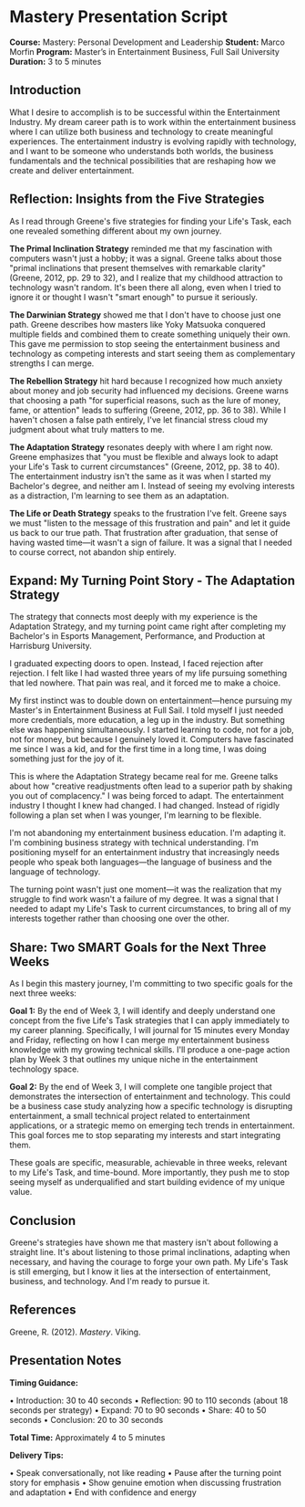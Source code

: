 
# Mastery Presentation Script

**Course:** Mastery: Personal Development and Leadership
**Student:** Marco Morfin
**Program:** Master’s in Entertainment Business, Full Sail University
**Duration:** 3 to 5 minutes

## Introduction

What I desire to accomplish is to be successful within the Entertainment Industry. My dream career path is to work within the entertainment business where I can utilize both business and technology to create meaningful experiences. The entertainment industry is evolving rapidly with technology, and I want to be someone who understands both worlds, the business fundamentals and the technical possibilities that are reshaping how we create and deliver entertainment.

## Reflection: Insights from the Five Strategies

As I read through Greene's five strategies for finding your Life's Task, each one revealed something different about my own journey.

**The Primal Inclination Strategy** reminded me that my fascination with computers wasn't just a hobby; it was a signal. Greene talks about those "primal inclinations that present themselves with remarkable clarity" (Greene, 2012, pp. 29 to 32), and I realize that my childhood attraction to technology wasn't random. It's been there all along, even when I tried to ignore it or thought I wasn't "smart enough" to pursue it seriously.

**The Darwinian Strategy** showed me that I don't have to choose just one path. Greene describes how masters like Yoky Matsuoka conquered multiple fields and combined them to create something uniquely their own. This gave me permission to stop seeing the entertainment business and technology as competing interests and start seeing them as complementary strengths I can merge.

**The Rebellion Strategy** hit hard because I recognized how much anxiety about money and job security had influenced my decisions. Greene warns that choosing a path "for superficial reasons, such as the lure of money, fame, or attention" leads to suffering (Greene, 2012, pp. 36 to 38). While I haven't chosen a false path entirely, I've let financial stress cloud my judgment about what truly matters to me.

**The Adaptation Strategy** resonates deeply with where I am right now. Greene emphasizes that "you must be flexible and always look to adapt your Life's Task to current circumstances" (Greene, 2012, pp. 38 to 40). The entertainment industry isn't the same as it was when I started my Bachelor's degree, and neither am I. Instead of seeing my evolving interests as a distraction, I'm learning to see them as an adaptation.

**The Life or Death Strategy** speaks to the frustration I've felt. Greene says we must "listen to the message of this frustration and pain" and let it guide us back to our true path. That frustration after graduation, that sense of having wasted time—it wasn't a sign of failure. It was a signal that I needed to course correct, not abandon ship entirely.

## Expand: My Turning Point Story - The Adaptation Strategy

The strategy that connects most deeply with my experience is the Adaptation Strategy, and my turning point came right after completing my Bachelor's in Esports Management, Performance, and Production at Harrisburg University.

I graduated expecting doors to open. Instead, I faced rejection after rejection. I felt like I had wasted three years of my life pursuing something that led nowhere. That pain was real, and it forced me to make a choice.

My first instinct was to double down on entertainment—hence pursuing my Master's in Entertainment Business at Full Sail. I told myself I just needed more credentials, more education, a leg up in the industry. But something else was happening simultaneously. I started learning to code, not for a job, not for money, but because I genuinely loved it. Computers have fascinated me since I was a kid, and for the first time in a long time, I was doing something just for the joy of it.

This is where the Adaptation Strategy became real for me. Greene talks about how "creative readjustments often lead to a superior path by shaking you out of complacency." I was being forced to adapt. The entertainment industry I thought I knew had changed. I had changed. Instead of rigidly following a plan set when I was younger, I'm learning to be flexible.

I'm not abandoning my entertainment business education. I'm adapting it. I'm combining business strategy with technical understanding. I'm positioning myself for an entertainment industry that increasingly needs people who speak both languages—the language of business and the language of technology.

The turning point wasn't just one moment—it was the realization that my struggle to find work wasn't a failure of my degree. It was a signal that I needed to adapt my Life's Task to current circumstances, to bring all of my interests together rather than choosing one over the other.

## Share: Two SMART Goals for the Next Three Weeks

As I begin this mastery journey, I'm committing to two specific goals for the next three weeks:

**Goal 1:** By the end of Week 3, I will identify and deeply understand one concept from the five Life's Task strategies that I can apply immediately to my career planning. Specifically, I will journal for 15 minutes every Monday and Friday, reflecting on how I can merge my entertainment business knowledge with my growing technical skills. I'll produce a one-page action plan by Week 3 that outlines my unique niche in the entertainment technology space.

**Goal 2:** By the end of Week 3, I will complete one tangible project that demonstrates the intersection of entertainment and technology. This could be a business case study analyzing how a specific technology is disrupting entertainment, a small technical project related to entertainment applications, or a strategic memo on emerging tech trends in entertainment. This goal forces me to stop separating my interests and start integrating them.

These goals are specific, measurable, achievable in three weeks, relevant to my Life's Task, and time-bound. More importantly, they push me to stop seeing myself as underqualified and start building evidence of my unique value.

## Conclusion

Greene's strategies have shown me that mastery isn't about following a straight line. It's about listening to those primal inclinations, adapting when necessary, and having the courage to forge your own path. My Life's Task is still emerging, but I know it lies at the intersection of entertainment, business, and technology. And I'm ready to pursue it.

## References

Greene, R. (2012). *Mastery*. Viking.

## Presentation Notes

**Timing Guidance:**

• Introduction: 30 to 40 seconds
• Reflection: 90 to 110 seconds (about 18 seconds per strategy)
• Expand: 70 to 90 seconds
• Share: 40 to 50 seconds
• Conclusion: 20 to 30 seconds

**Total Time:** Approximately 4 to 5 minutes

**Delivery Tips:**

• Speak conversationally, not like reading
• Pause after the turning point story for emphasis
• Show genuine emotion when discussing frustration and adaptation
• End with confidence and energy